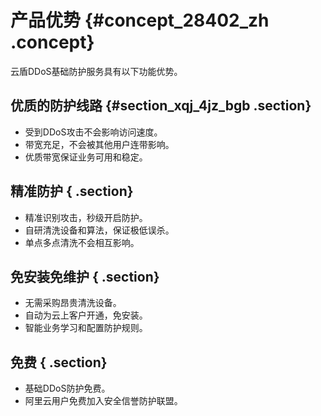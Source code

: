 # 产品优势 {#concept_28402_zh .concept}

云盾DDoS基础防护服务具有以下功能优势。

## 优质的防护线路 {#section_xqj_4jz_bgb .section}

-   受到DDoS攻击不会影响访问速度。
-   带宽充足，不会被其他用户连带影响。
-   优质带宽保证业务可用和稳定。

## 精准防护 { .section}

-   精准识别攻击，秒级开启防护。
-   自研清洗设备和算法，保证极低误杀。
-   单点多点清洗不会相互影响。

## 免安装免维护 { .section}

-   无需采购昂贵清洗设备。
-   自动为云上客户开通，免安装。
-   智能业务学习和配置防护规则。

## 免费 { .section}

-   基础DDoS防护免费。
-   阿里云用户免费加入安全信誉防护联盟。

